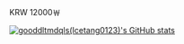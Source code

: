 KRW 12000￦

[![gooddltmdqls(Icetang0123)'s GitHub stats](https://github-readme-stats.vercel.app/api?username=gooddltmdqls)](https://github.com/anuraghazra/github-readme-stats)
